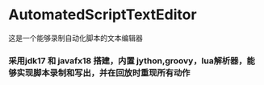 # AutomatedScriptTextEditor
这是一个能够录制自动化脚本的文本编辑器
### 采用jdk17 和 javafx18 搭建，内置 jython,groovy，lua解析器，能够实现脚本录制和写出，并在回放时重现所有动作

